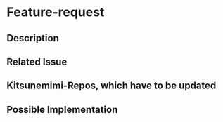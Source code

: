 # Feature-request

## Description

## Related Issue

## Kitsunemimi-Repos, which have to be updated

## Possible Implementation
